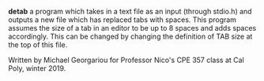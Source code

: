 **detab**
a program which takes in a text file
as an input (through stdio.h) and outputs a new
file which has replaced tabs with spaces.
This program assumes the size of a tab in an
editor to be up to 8 spaces and adds spaces
accordingly. This can be changed by changing
the definition of TAB size at the top of this
file.

Written by Michael Georgariou for Professor
Nico's CPE 357 class at Cal Poly, winter 2019.
